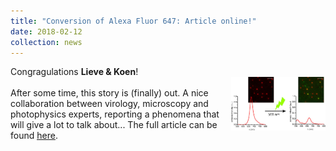 ```yaml
---
title: "Conversion of Alexa Fluor 647: Article online!"
date: 2018-02-12
collection: news
---
```


Congragulations **Lieve & Koen**! <br>
<img src='/images/photoconver647.jpg' style='width: 30%' align='right'>
<br>
After some time, this story is (finally) out. A nice collaboration between virology, microscopy and photophysics experts, reporting a phenomena that will give a lot to talk about...
The full article can be found  <a href="http://onlinelibrary.wiley.com/doi/10.1002/cptc.201700216/full"><u>here</u></a>.
<br>
<br>
